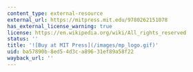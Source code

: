 ```yaml
---
content_type: external-resource
external_url: https://mitpress.mit.edu/9780262151078
has_external_license_warning: true
license: https://en.wikipedia.org/wiki/All_rights_reserved
status: ''
title: '![Buy at MIT Press](/images/mp_logo.gif)'
uid: ba57890b-8ed5-4d3c-a896-31ef89a58f22
wayback_url: ''
---
```

